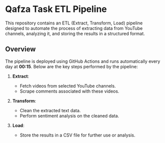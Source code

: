 # Qafza Task ETL Pipeline

This repository contains an ETL (Extract, Transform, Load) pipeline designed to automate the process of extracting data from YouTube channels, analyzing it, and storing the results in a structured format.

## Overview

The pipeline is deployed using GitHub Actions and runs automatically every day at **00:15**. Below are the key steps performed by the pipeline:

1. **Extract**:
   - Fetch videos from selected YouTube channels.
   - Scrape comments associated with these videos.

2. **Transform**:
   - Clean the extracted text data.
   - Perform sentiment analysis on the cleaned data.

3. **Load**:
   - Store the results in a CSV file for further use or analysis.


